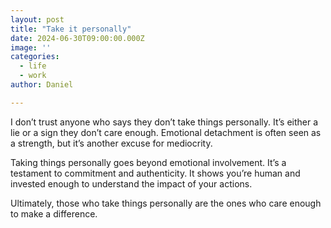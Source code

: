 ```yaml
---
layout: post
title: "Take it personally"
date: 2024-06-30T09:00:00.000Z
image: ''
categories:
  - life
  - work
author: Daniel

---
```


I don’t trust anyone who says they don’t take things personally. It’s either a lie or a sign they don’t care enough.  Emotional detachment is often seen as a strength, but it’s another excuse for mediocrity.

Taking things personally goes beyond emotional involvement. It’s a testament to commitment and authenticity. It shows you’re human and invested enough to understand the impact of your actions.

Ultimately, those who take things personally are the ones who care enough to make a difference.


